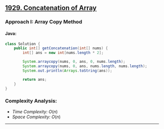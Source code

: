 ## [1929. Concatenation of Array](https://leetcode.com/problems/concatenation-of-array/)

### Approach I: Array Copy Method

#### Java:
```java
class Solution {
    public int[] getConcatenation(int[] nums) {
        int[] ans = new int[nums.length * 2];

        System.arraycopy(nums, 0, ans, 0, nums.length);
        System.arraycopy(nums, 0, ans, nums.length, nums.length);
        System.out.println(Arrays.toString(ans));

        return ans;
    }
}
```

[//]: # (#### Go:)

[//]: # (```go)

[//]: # (func solution&#40;&#41; {)

[//]: # ()
[//]: # (})

[//]: # (```)

### Complexity Analysis:

- *Time Complexity:* $O(n)$
- *Space Complexity:* $O(n)$


---